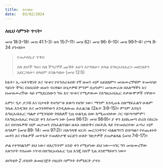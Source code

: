 ```yaml
---
title:  እነሳለሁ
date:   03/02/2024
---
```


### ለዚህ ሳምንት ጥናት፡
መዝ 18፡3–18፤ መዝ 41:1–3፤ ዘዳ 15፡7–11፤ መዝ 82፤ መዝ 96፡ 6–10፤ መዝ 99፡1–4፤ ሮሜ 8፡34 ያንብቡ።

> <p>የመታሰቢያ ጥቅስ</p>
> ስለ ድሆች ግፍና ስለ ችግረኞች ጩኸት አሁን እነሣለሁ፥ ይላል እግዚአብሔር። መድኃኒትን አደርጋለሁ፥ በላዩም እገልጣለሁ (መዝ 12፡5)

ክፋት፣ ኢ-ፍትሃዊነት እና ጭቆና የተንሰራፋበት የኛ ዘመን ብቻ አይደለም። መዝሙረኞቹም ተመሳሳይ ዓይነት ችግር በነበረበት ዘመን ኖረዋል። ሁኔታዎቹ ምንም ቢሆኑም፣ መዝሙራቱ በአለማችን እና በመዝሙረኛው ላይ የሚደርሰውን ግፍ እና ጭቆና የሚቃወሙ የእግዚአብሔር ተቃውሞዎች ናቸው።

አዎን፣ ጌታ ታጋሽ እና በታላቅ ትዕግሥቱ ለቁጣ የዘገየ ነው፣ ማንም እንዲጠፋ ስለማይፈልግ ሁሉም ንስሐ እንዲገቡ እና መንገዳቸውን እንዲለውጡ ይፈልጋል (2ጴጥ 3፡9-15)። ምንም እንኳን እግዚአብሔር ጣልቃ የሚገባበት ትክክለኛ ጊዜ ሁልጊዜ ሰው ከሚጠብቀው ጋር ባይጣጣምም፣ የእግዚአብሔር የፍርድ ቀን እየመጣ ነው (መዝ 96፡13፣ መዝ 98፡9)። ያ ቀን እስኪመጣ ድረስ በእርሱ እና በተስፋዎቹ ብቻ መታመን ያስፈልገናል። ዙፋኑ በጽድቅና በፍትሕ ላይ የተመሰረተው ፈጣሪ ብቻ ለዓለም (መዝ 89፡ 14፣ መዝ 97፡2)፣ በሉዓላዊ ፍርዱ መረጋጋትንና ብልጽግናን ይሰጣል። የተጨቆኑት መዳን እና የክፉዎች መጥፋት የመለኮታዊ ፍርድን ሁለት ገጽታዎች ያጠቃልላል (መዝ 7፡6-17)።

ቃል የተገባልንም ይህ ነው፣ በእርግጥም አንድ ቀን የሚሆነው ይህ ነው—ነገር ግን መዝሙረኛው አጽንዖት የሰጠው ነጥብ በእግዚአብሔር ጊዜ እንጂ በእኛ ጊዜ እንደማይሆን ነው።

_ለየካቲት 2 ሰንበት ለመዘጋጀት የዚህን ሳምንት ትምህርት ያጥኑ_